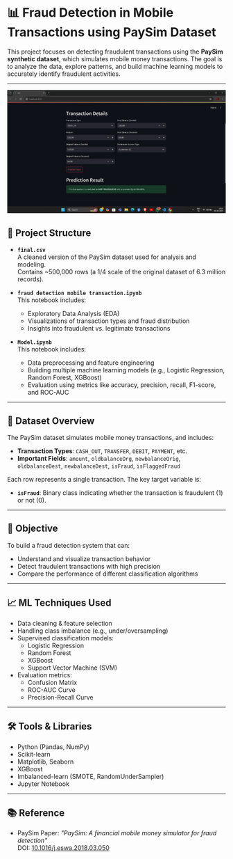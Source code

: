 # 📊 Fraud Detection in Mobile Transactions using PaySim Dataset

This project focuses on detecting fraudulent transactions using the **PaySim synthetic dataset**, which simulates mobile money transactions. The goal is to analyze the data, explore patterns, and build machine learning models to accurately identify fraudulent activities.

---
![image alt](https://github.com/Lalit-sharma123/PaySim_fraud_detectiion/blob/main/Screenshot%202025-08-05%20100333.png)
## 📁 Project Structure

- **`final.csv`**  
  A cleaned version of the PaySim dataset used for analysis and modeling.  
  Contains ~500,000 rows (a 1/4 scale of the original dataset of 6.3 million records).

- **`fraud detection mobile transaction.ipynb`**  
  This notebook includes:
  - Exploratory Data Analysis (EDA)
  - Visualizations of transaction types and fraud distribution
  - Insights into fraudulent vs. legitimate transactions

- **`Model.ipynb`**  
  This notebook includes:
  - Data preprocessing and feature engineering
  - Building multiple machine learning models (e.g., Logistic Regression, Random Forest, XGBoost)
  - Evaluation using metrics like accuracy, precision, recall, F1-score, and ROC-AUC

---

## 📌 Dataset Overview

The PaySim dataset simulates mobile money transactions, and includes:
- **Transaction Types**: `CASH_OUT`, `TRANSFER`, `DEBIT`, `PAYMENT`, etc.
- **Important Fields**: `amount`, `oldbalanceOrg`, `newbalanceOrig`, `oldbalanceDest`, `newbalanceDest`, `isFraud`, `isFlaggedFraud`

Each row represents a single transaction. The key target variable is:
- **`isFraud`**: Binary class indicating whether the transaction is fraudulent (1) or not (0).

---

## 🚀 Objective

To build a fraud detection system that can:
- Understand and visualize transaction behavior
- Detect fraudulent transactions with high precision
- Compare the performance of different classification algorithms

---

## 📈 ML Techniques Used

- Data cleaning & feature selection
- Handling class imbalance (e.g., under/oversampling)
- Supervised classification models:
  - Logistic Regression
  - Random Forest
  - XGBoost
  - Support Vector Machine (SVM)
- Evaluation metrics:
  - Confusion Matrix
  - ROC-AUC Curve
  - Precision-Recall Curve

---

## 🛠 Tools & Libraries

- Python (Pandas, NumPy)
- Scikit-learn
- Matplotlib, Seaborn
- XGBoost
- Imbalanced-learn (SMOTE, RandomUnderSampler)
- Jupyter Notebook

---

## 📚 Reference

- PaySim Paper: *"PaySim: A financial mobile money simulator for fraud detection"*  
  DOI: [10.1016/j.eswa.2018.03.050](https://doi.org/10.1016/j.eswa.2018.03.050)


